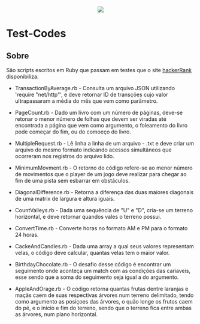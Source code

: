 <h1 align="center">
  <img src="https://ik.imagekit.io/795unnjv9m/Meu_portifolio_-_RubyScript_AifryQt18.png">
</h1>

# Test-Codes

## Sobre

São scripts escritos em Ruby que passam em testes que o site [hackerRank](https://www.hackerrank.com) disponibiliza.
 
- TransactionByAverage.rb - Consulta um arquivo JSON utilizando 'require "net/http"', e deve retornar ID de transções cujo valor ultrapassaram a média do mês que vem como parâmetro.

- PageCount.rb - Dado um livro com um número de páginas, deve-se retonar o menor número de folhas que devem ser viradas até encontrada a página que vem como argumento, o foleamento do livro pode começar do fim, ou do comoeço do livro.

- MultipleRequest.rb - Lê linha a linha de um arquivo - .txt e deve criar um arquivo do mesmo formato indicando acessos simultâneos que ocorreram nos registros do arquivo lido.

- MinimumMovment.rb - O retorno do código refere-se ao menor número de movimentos que o player de um jogo deve realizar para chegar ao fim de uma pista sem  esbarrar em obstáculos.

- DiagonalDifference.rb - Retorna a diferença das duas maiores diagonais de uma matrix de largura e altura iguais.

- CountValleys.rb - Dada uma sequência de "U" e "D", cria-se um terreno horizontal, e deve retornar quandos vales o terreno possui.

- ConvertTime.rb - Converte horas no formato AM e PM para o formato 24 horas.

- CackeAndCandles.rb - Dada uma array a qual seus valores representam velas, o código deve calcular, quantas velas tem o maior valor.

- BirthdayChocolate.rb - O desafio desse código é encontrar um seguimento onde aconteça um match com as condições das cariaveis, esse sendo que a soma do seguimento seja igual a do argumento.

- AppleAndOrage.rb - O código retorna quantas frutas dentre laranjas e maçãs caem de suas respectivas árvores num terreno delimitado, tendo como argumento as posiçoes das árvores, o quão longe os frutos caem do pé, e o inicio e fim do terreno, sendo que o terreno fica entre ambas as árvores, num plano horizontal.
